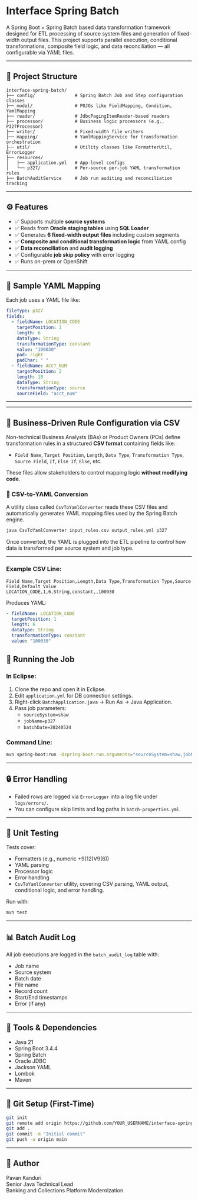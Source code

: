 
# Interface Spring Batch

A Spring Boot + Spring Batch based data transformation framework designed for ETL processing of source system files and generation of fixed-width output files. This project supports parallel execution, conditional transformations, composite field logic, and data reconciliation — all configurable via YAML files.

---

## 📁 Project Structure

```
interface-spring-batch/
├── config/               # Spring Batch Job and Step configuration classes
├── model/                # POJOs like FieldMapping, Condition, YamlMapping
├── reader/               # JdbcPagingItemReader-based readers
├── processor/            # Business logic processors (e.g., P327Processor)
├── writer/               # Fixed-width file writers
├── mapping/              # YamlMappingService for transformation orchestration
├── util/                 # Utility classes like FormatterUtil, ErrorLogger
├── resources/
│   ├── application.yml   # App-level configs
│   └── p327/             # Per-source per-job YAML transformation rules
├── BatchAuditService     # Job run auditing and reconciliation tracking
```

---

## ⚙️ Features

- ✅ Supports multiple **source systems**
- ✅ Reads from **Oracle staging tables** using **SQL Loader**
- ✅ Generates **6 fixed-width output files** including custom segments
- ✅ **Composite and conditional transformation logic** from YAML config
- ✅ **Data reconciliation** and **audit logging**
- ✅ Configurable **job skip policy** with error logging
- ✅ Runs on-prem or OpenShift

---

## 🧩 Sample YAML Mapping

Each job uses a YAML file like:

```yaml
fileType: p327
fields:
  - fieldName: LOCATION_CODE
    targetPosition: 1
    length: 6
    dataType: String
    transformationType: constant
    value: "100030"
    pad: right
    padChar: " "
  - fieldName: ACCT_NUM
    targetPosition: 2
    length: 18
    dataType: String
    transformationType: source
    sourceField: "acct_num"
```

---



---

## 🧾 Business-Driven Rule Configuration via CSV

Non-technical Business Analysts (BAs) or Product Owners (POs) define transformation rules in a structured **CSV format** containing fields like:

- `Field Name`, `Target Position`, `Length`, `Data Type`, `Transformation Type`, `Source Field`, `If`, `Else If`, `Else`, etc.

These files allow stakeholders to control mapping logic **without modifying code**.

### 🔁 CSV-to-YAML Conversion

A utility class called `CsvToYamlConverter` reads these CSV files and automatically generates YAML mapping files used by the Spring Batch engine.

```bash
java CsvToYamlConverter input_rules.csv output_rules.yml p327
```

Once converted, the YAML is plugged into the ETL pipeline to control how data is transformed per source system and job type.

---

### Example CSV Line:
```csv
Field Name,Target Position,Length,Data Type,Transformation Type,Source Field,Default Value
LOCATION_CODE,1,6,String,constant,,100030
```

Produces YAML:
```yaml
- fieldName: LOCATION_CODE
  targetPosition: 1
  length: 6
  dataType: String
  transformationType: constant
  value: "100030"
```


## 🚀 Running the Job

### In Eclipse:

1. Clone the repo and open it in Eclipse.
2. Edit `application.yml` for DB connection settings.
3. Right-click `BatchApplication.java` → Run As → Java Application.
4. Pass job parameters:
   - `sourceSystem=shaw`
   - `jobName=p327`
   - `batchDate=20240524`

### Command Line:

```bash
mvn spring-boot:run -Dspring-boot.run.arguments="sourceSystem=shaw,jobName=p327,batchDate=20240524"
```

---

## 🔒 Error Handling

- Failed rows are logged via `ErrorLogger` into a log file under `logs/errors/`.
- You can configure skip limits and log paths in `batch-properties.yml`.

---

## 🧪 Unit Testing

Tests cover:
- Formatters (e.g., numeric +9(12)V9(6))
- YAML parsing
- Processor logic
- Error handling
- `CsvToYamlConverter` utility, covering CSV parsing, YAML output, conditional logic, and error handling.

Run with:
```bash
mvn test
```

---

## 📊 Batch Audit Log

All job executions are logged in the `batch_audit_log` table with:
- Job name
- Source system
- Batch date
- File name
- Record count
- Start/End timestamps
- Error (if any)

---

## 📎 Tools & Dependencies

- Java 21
- Spring Boot 3.4.4
- Spring Batch
- Oracle JDBC
- Jackson YAML
- Lombok
- Maven

---

## 📂 Git Setup (First-Time)

```bash
git init
git remote add origin https://github.com/YOUR_USERNAME/interface-spring-batch.git
git add .
git commit -m "Initial commit"
git push -u origin main
```

---

## 👤 Author

Pavan Kanduri  
Senior Java Technical Lead  
Banking and Collections Platform Modernization
